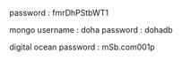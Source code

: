 password : fmrDhPStbWT1

mongo
username : doha
password : dohadb



digital ocean password : mSb.com001p